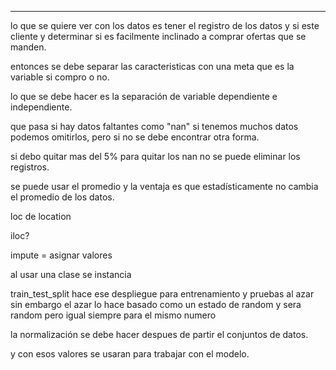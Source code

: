 ---

lo que se quiere ver con los datos es tener el registro de los datos y si este cliente y determinar si es facilmente inclinado a comprar ofertas que se manden.

entonces se debe separar las caracteristicas con una meta que es la variable si compro o no.

lo que se debe hacer es la separación de variable dependiente e independiente.

que pasa si hay datos faltantes como "nan" si tenemos muchos datos podemos omitirlos, pero si no se debe encontrar otra forma.

si debo quitar mas del 5% para quitar los nan no se puede eliminar los registros.

se puede usar el promedio y la ventaja es que estadísticamente no cambia el promedio de los datos.


loc de location

iloc?

impute = asignar valores

al usar una clase se instancia

train_test_split hace ese despliegue para entrenamiento y pruebas al azar sin embargo el azar lo hace basado como un estado de random y sera random pero igual siempre para el mismo numero

la normalización se debe hacer despues de partir el conjuntos de datos.

y con esos valores se usaran para trabajar con el modelo.
